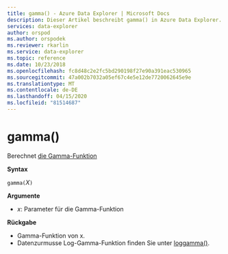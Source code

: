 ```yaml
---
title: gamma() - Azure Data Explorer | Microsoft Docs
description: Dieser Artikel beschreibt gamma() in Azure Data Explorer.
services: data-explorer
author: orspod
ms.author: orspodek
ms.reviewer: rkarlin
ms.service: data-explorer
ms.topic: reference
ms.date: 10/23/2018
ms.openlocfilehash: fc8d48c2e2fc5bd290198f27e90a391eac530965
ms.sourcegitcommit: 47a002b7032a05ef67c4e5e12de7720062645e9e
ms.translationtype: MT
ms.contentlocale: de-DE
ms.lasthandoff: 04/15/2020
ms.locfileid: "81514687"
---
```

# <a name="gamma"></a>gamma()

Berechnet [die Gamma-Funktion](https://en.wikipedia.org/wiki/Gamma_function)

**Syntax**

`gamma(`*X*`)`

**Argumente**

* *x*: Parameter für die Gamma-Funktion

**Rückgabe**

* Gamma-Funktion von x.
* Datenzurmusse Log-Gamma-Funktion finden Sie unter [loggamma()](loggammafunction.md).